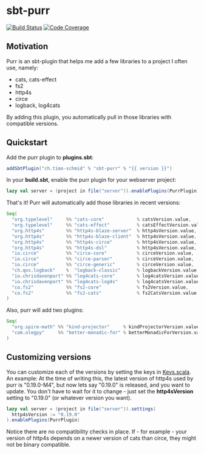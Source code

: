# sbt-purr

[![Build Status](https://api.travis-ci.org/timo-schmid/purr.svg?branch=master)](https://travis-ci.org/timo-schmid/purr)
[![Code Coverage](https://api.codacy.com/project/badge/Grade/dda749696ed34db0a417a4e4567c1522)](https://www.codacy.com/app/timo-schmid/purr?utm_source=github.com&amp;utm_medium=referral&amp;utm_content=timo-schmid/purr&amp;utm_campaign=Badge_Grade)

## Motivation

Purr is an sbt-plugin that helps me add a few libraries to a project I often use, namely:

-   cats, cats-effect
-   fs2
-   http4s
-   circe
-   logback, log4cats

By adding this plugin, you automatically pull in those libraries with compatible versions.

## Quickstart

Add the purr plugin to **plugins.sbt**:

```scala
addSbtPlugin("ch.timo-schmid" % "sbt-purr" % "{{ version }}")
```

In your **build.sbt**, enable the purr plugin for your webserver project:

```scala
lazy val server = (project in file("server")).enablePlugins(PurrPlugin)
```

That's it! Purr will automatically add those libraries in recent versions:
```scala
Seq(
  "org.typelevel"     %% "cats-core"            % catsVersion.value,
  "org.typelevel"     %% "cats-effect"          % catsEffectVersion.value,
  "org.http4s"        %% "http4s-blaze-server"  % http4sVersion.value,
  "org.http4s"        %% "http4s-blaze-client"  % http4sVersion.value,
  "org.http4s"        %% "http4s-circe"         % http4sVersion.value,
  "org.http4s"        %% "http4s-dsl"           % http4sVersion.value,
  "io.circe"          %% "circe-core"           % circeVersion.value,
  "io.circe"          %% "circe-parser"         % circeVersion.value,
  "io.circe"          %% "circe-generic"        % circeVersion.value,
  "ch.qos.logback"    %  "logback-classic"      % logbackVersion.value,
  "io.chrisdavenport" %% "log4cats-core"        % log4catsVersion.value,
  "io.chrisdavenport" %% "log4cats-log4s"       % log4catsVersion.value,
  "co.fs2"            %% "fs2-core"             % fs2Version.value,
  "co.fs2"            %% "fs2-cats"             % fs2CatsVersion.value
)
```

Also, purr will add two plugins:
```scala
Seq(
  "org.spire-math" %% "kind-projector"     % kindProjectorVersion.value    asCompilerPlugin,
  "com.olegpy"     %% "better-monadic-for" % betterMonadicForVersion.value asCompilerPlugin
)
```

## Customizing versions

You can customize each of the versions by setting the keys in
[Keys.scala](src/main/scala/ch/timo_schmid/sbt/purr/AutoImport.scala).
An example: At the time of writing this, the latest version of http4s used by purr is "0.19.0-M4",
but now lets say "0.19.0" is released, and you want to update. You don't have to wait for it to change -
just set the **http4sVersion** setting to "0.19.0" (or whatever version you want).

```scala
lazy val server = (project in file("server")).settings(
  http4sVersion := "0.19.0"
).enablePlugins(PurrPlugin)
```

Notice there are no compatibility checks in place. If - for example - your version of http4s depends on a
newer version of cats than circe, they might not be binary compatible.
